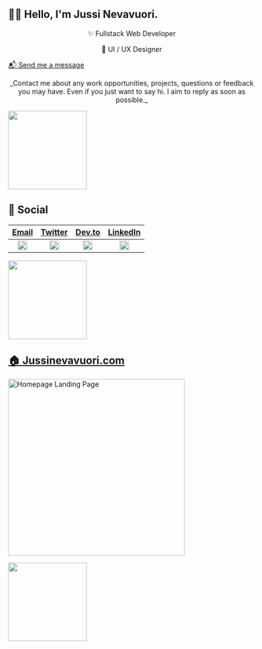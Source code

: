 ## 👋🏻 Hello, I'm Jussi Nevavuori.

<p align="center">
✨ Fullstack Web Developer
</p>

<p align="center">
🎨 UI / UX Designer
</p>

<a align="center" href="https://jussinevavuori.com/contact/">
📬 Send me a message
</a>

<p align="center">
_Contact me about any work opportunities, projects, questions or feedback you may have. Even if you just want to say hi. I aim to reply as soon as possible._
</p>

<img src="#" alt="" height="160">

## 📱 Social

[Email](mailto:jussi@nevavuori.fi) | [Twitter](https://twitter.com/jussinevavuori) | [Dev.to](https://dev.to/jussinevavuori) | [LinkedIn](https://www.linkedin.com/in/jussinevavuori/)
:------:|:------:|:------:|:--------:
[<img alt="Gmail logo" src="https://upload.wikimedia.org/wikipedia/commons/thumb/7/7e/Gmail_icon_%282020%29.svg/200px-Gmail_icon_%282020%29.svg.png" height="20" />](mailto:jussi@nevavuori.fi) |[<img alt="Twitter logo" src="https://upload.wikimedia.org/wikipedia/commons/thumb/4/4f/Twitter-logo.svg/200px-Twitter-logo.svg.png" height="20" />](https://twitter.com/jussinevavuori) | [<img alt="DevTo logo" src="https://dev-to-uploads.s3.amazonaws.com/uploads/logos/resized_logo_UQww2soKuUsjaOGNB38o.png" height="20" />](https://dev.to/jussinevavuori) | [<img alt="LinkedIn logo" src="https://content.linkedin.com/content/dam/me/business/en-us/amp/brand-site/v2/bg/LI-Bug.svg.original.svg" height="20" />](https://www.linkedin.com/in/jussinevavuori/)

<img src="#" alt="" height="160">

## [🏠 Jussinevavuori.com](https://jussinevavuori.com/)

[<img width="360" alt="Homepage Landing Page" src="https://jussinevavuori.com/api/ogimage?path=/">](https://jussinevavuori.com/)

<img src="#" alt="" height="160">